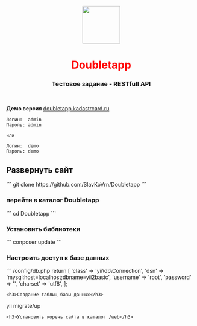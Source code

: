 <p align="center">
    <a href="https://github.com/yiisoft" target="_blank">
        <img src="https://avatars0.githubusercontent.com/u/993323" height="100px">
    </a>
    <h1 align="center" style="color:red">Doubletapp</h1>
    <h3 align="center">Тестовое задание - RESTfull API</h3>
    <br>
</p>

<strong>Демо версия</strong> [doubletapp.kadastrcard.ru](http://doubletapp.kadastrcard.ru/site/login)

```
Логин:  admin
Пароль: admin

или

Логин:  demo
Пароль: demo
```

<h2>Развернуть сайт</h2>
```
git clone https://github.com/SlavKoVrn/Doubletapp
```
<h3>перейти в каталог Doubletapp</h3>
```
cd Doubletapp
```
<h3>Установить библиотеки</h3>
```
conposer update
```
<h3>Настроить доступ к базе данных</h3>
```
/config/db.php
<?php

return [
    'class' => 'yii\db\Connection',
    'dsn' => 'mysql:host=localhost;dbname=yii2basic',
    'username' => 'root',
    'password' => '',
    'charset' => 'utf8',
];
```
<h3>Создание таблиц базы данных</h3>
```
yii migrate/up
```
<h3>Установить корень сайта в каталог /web</h3>

